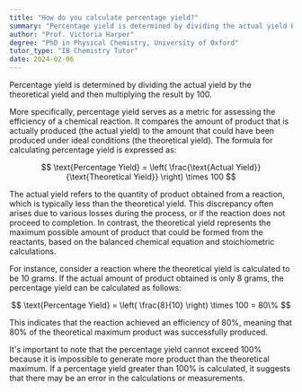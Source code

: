 ```yaml
---
title: "How do you calculate percentage yield?"
summary: "Percentage yield is determined by dividing the actual yield by the theoretical yield and multiplying the result by 100 to express it as a percentage."
author: "Prof. Victoria Harper"
degree: "PhD in Physical Chemistry, University of Oxford"
tutor_type: "IB Chemistry Tutor"
date: 2024-02-06
---
```


Percentage yield is determined by dividing the actual yield by the theoretical yield and then multiplying the result by $100$.

More specifically, percentage yield serves as a metric for assessing the efficiency of a chemical reaction. It compares the amount of product that is actually produced (the actual yield) to the amount that could have been produced under ideal conditions (the theoretical yield). The formula for calculating percentage yield is expressed as:

$$
\text{Percentage Yield} = \left( \frac{\text{Actual Yield}}{\text{Theoretical Yield}} \right) \times 100
$$

The actual yield refers to the quantity of product obtained from a reaction, which is typically less than the theoretical yield. This discrepancy often arises due to various losses during the process, or if the reaction does not proceed to completion. In contrast, the theoretical yield represents the maximum possible amount of product that could be formed from the reactants, based on the balanced chemical equation and stoichiometric calculations.

For instance, consider a reaction where the theoretical yield is calculated to be $10$ grams. If the actual amount of product obtained is only $8$ grams, the percentage yield can be calculated as follows:

$$
\text{Percentage Yield} = \left( \frac{8}{10} \right) \times 100 = 80\%
$$

This indicates that the reaction achieved an efficiency of $80\%$, meaning that $80\%$ of the theoretical maximum product was successfully produced.

It's important to note that the percentage yield cannot exceed $100\%$ because it is impossible to generate more product than the theoretical maximum. If a percentage yield greater than $100\%$ is calculated, it suggests that there may be an error in the calculations or measurements.
    